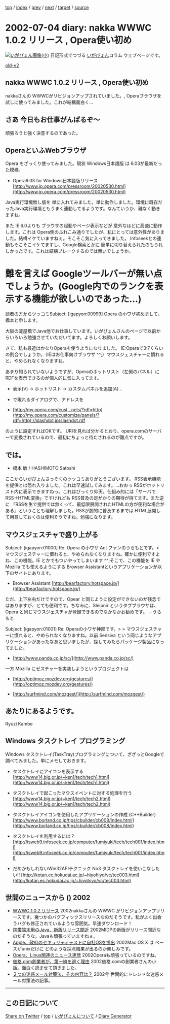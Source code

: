 [top](https://igapyon.github.io/diary/) 
 / [index](https://igapyon.github.io/diary/2002/index.html) 
 / [prev](https://igapyon.github.io/diary/2002/ig020703.html) 
 / [next](https://igapyon.github.io/diary/2002/ig020705.html) 
 / [target](https://igapyon.github.io/diary/2002/ig020704.html) 
 / [source](https://github.com/igapyon/diary/blob/gh-pages/2002/ig020704.html.src.md) 

2002-07-04 diary: nakka WWWC 1.0.2 リリース , Opera使い初め
=====================================================================================================
[![いがぴょん画像(小)](https://igapyon.github.io/diary/images/iga200306s.jpg "いがぴょん")](https://igapyon.github.io/diary/memo/memoigapyon.html) 日記形式でつづる [いがぴょん](https://igapyon.github.io/diary/memo/memoigapyon.html)コラム ウェブページです。

[old-v2](ig020704-orig.html)

## nakka WWWC 1.0.2 リリース , Opera使い初め

nakkaさんの WWWCがリビジョンアップされていました。, Operaブラウザを試しに使ってみました。これが結構面白く…


## さあ 今日もお仕事がんばるぞ～

頑張ろうと強く決意するのであった。

## OperaといふWebブラウザ

Opera をざっくり使ってみました。現状 Windows日本語版 は 6.03が最新だった模様。

* Opera6.03 for Windows日本語版リリース
  [http://www.jp.opera.com/pressroom/20020530.html](http://www.jp.opera.com/pressroom/20020530.html)

Java実行環境無し版を 単に入れてみました。単に動作しました。環境に既存だったJava実行環境ともうまく連動してるようです。なんていうか、難なく動きますね。

また IE 6.0よりも ブラウザの起動やページ表示などが 意外なほどに高速に動作します。これは Opera側のふれこみ通りでしたが、私にとっては意外性がありました。結構イケていますねぇ。そこそこ気に入ってきました。
Infoseekとの連動もそこそこイケてますし、Google検索とかに 簡単に切り替えられたのもうれしかったです。これは結構ブレークするのでは無いでしょうか。
# 難を言えば Googleツールバーが無い点でしょうか。(Google内でのランクを表示する機能が欲しいのであった…)

読者の方からツッコミSubject: [igapyon:00999] Opera の小ワザ初めまして。橋本と申します。

大阪の淀屋橋でJava他でお仕事しています。いがぴょんさんのページで以前からいろいろ勉強させていただいてます。よろしくお願いします。

さて、私も最近はかなりOperaを使うようになりました。
IE:Operaで3:7くらいの割合でしょうか。（IEはお仕事向けブラウザ ^^;）マウスジェスチャーに慣れると、やめられなくなりますね。

あまり知られていないようですが、Operaのホットリスト（左側のパネル）にRDFを表示できるのが個人的に気に入ってます。

* 表示(V) → ホットリスト → カスタムパネルを追加(A)...
  
* で現れるダイアログで、アドレスを
  
* [http://my.opera.com/cust...nels/?rdf=http](http://my.opera.com/customize/panels/?rdf=http)://slashdot.jp/slashdot.rdf

のように設定すればOKです。
URIを見れば分かるとおり、opera.comのサーバーで変換されているので、最初にちょっと待たされるのが難点ですが。

では。
-- 
* 橋本 敏 / HASHIMOTO Satoshi

ここから[いがぴょん](http://www.igapyon.jp/igapyon/diary/memo/memoigapyon.html)さっそくのツッコミありがとうございます。
RSS表示機能を提供とは恐れ入りました。これは早速試してみます。…おおっ RSSがホットリスト内に表示できますねっ。これはびっくり仰天。仕組み的には「サーバで RSS→HTML変換」ですけれども RSS普及の足がかりの期待が持てます。また逆に 『RSSを生で提供では無くって、最低限展開されたHTMLの方が便利な場合がある』ということも理解しました。RSSが劇的に普及するまでは
HTML展開して用意しておくのは便利そうですね。勉強になります。

## マウスジェスチャで盛り上がる

Subject:  [igapyon:01000] Re: Opera の小ワザ
Ant ファンのうらもとです。> マウスジェスチャーに慣れると、やめられなくなりますね。確かに便利ですよね、この機能。IE とかでもついやってしまいます ^^;そこで、この機能を IE や Mozilla でも使えるようにする Browser Assistantというアプリケーションが以下のサイトにあります。

* Browser Assistant
  [http://bearfactory.hotspace.jp/](http://bearfactory.hotspace.jp/)

ただ、上下左右だけですので、Opear と同じように設定ができないのが残念ではありますが、とても便利です。ちなみに、Sleipnir というタブブラウザは、Opera と同じマウスジェスチャが登録できるのでなかなかお勧めです。
--うらもと 

Subject:  [igapyon:01001] Re: Operaの小ワザ神部です。> > マウスジェスチャーに慣れると、やめられなくなりますね。以前 Sensiva という同じようなアプリケーションがあったなあと思いましたが、探してみたらパッケージ製品になってました。

* [http://www.panda.co.jp/sc/](http://www.panda.co.jp/sc/)

一方 Mozilla にゼスチャーを実装しようというプロジェクトは

* [http://optimoz.mozdev.org/gestures/](http://optimoz.mozdev.org/gestures/)
  
* [http://surfmind.com/mozgest/](http://surfmind.com/mozgest/)

あたりにあるようです。
-- 
Ryuzi Kambe

## Windows タスクトレイ プログラミング

Windows タスクトレイ(TaskTray)プログラミングについて、ざざっとGoogleで調べてみました。単にメモしておきます。

* タスクトレイにアイコンを表示する
  [http://www14.big.or.jp/~ken1/tech/tech1.html](http://www14.big.or.jp/~ken1/tech/tech1.html)
  
* タスクトレイで起こったマウスイベントに対する処理を行う
  [http://www14.big.or.jp/~ken1/tech/tech2.html](http://www14.big.or.jp/~ken1/tech/tech2.html)
  
* タスクトレイアイコンを使用したアプリケーションの作成 (C++Builder)
  [http://www.borland.co.jp/tips/cbuilder/cb008/index.html](http://www.borland.co.jp/tips/cbuilder/cb008/index.html)
  
* タスクトレイを利用するには？
  [http://isweb9.infoseek.co.jp/computer/fumiyuki/tech/tech001/index.html](http://isweb9.infoseek.co.jp/computer/fumiyuki/tech/tech001/index.html)
  
* だめかもしれないWin32APIテクニック No3 タスクトレイを使いこなしたい!!
  [http://kotan.ec.hokudai.ac.jp/~hiyohiyo/vc/tec003.html](http://kotan.ec.hokudai.ac.jp/~hiyohiyo/vc/tec003.html)

## 世間のニュースから () 2002

* [WWWC 1.0.2 リリース](http://www.nakka.com/wwwc/index.html)  2002nakkaさんの WWWC がリビジョンアップリリースです。幾つかのバグフィックスリリースなのだそうです。私がよく出会うバグも修正されているような雰囲気。早速ダウンロード！
* [携帯端末用のJava、新版リリース間近](http://www.zdnet.co.jp/news/0207/04/nebt_03.html)  2002MIDPの新版がリリース間近なのだそうな。Javaも頑張っていますねぇ。
* [Apple、政府のセキュリティテストに自社OSを提出](http://www.zdnet.co.jp/news/0207/04/nebt_06.html)  2002Mac OS X は ベースがunixだけに どのような採点結果が出るのか楽しみです。
* [Opera、Linux関連のニュース連発](http://www.zdnet.co.jp/news/0207/04/nebt_10.html)  2002Operaも頑張っているのですね。
* [価格.com創業者が、第一線を退く理由](http://www.watch.impress.co.jp/pc/docs/2002/0701/gyokai31.htm)  2002価格.comの創業者さんの小話。面白く読ませて頂きました。
* [２つの迷惑メール対策法、その内容は？](http://k-tai.impress.co.jp/cda/article/news_toppage/0,,10038,00.html)  2002今 世間的にトレンドな迷惑メール対策法の記事。

----------------------------------------------------------------------------------------------------

## この日記について

[Share on Twitter](https://twitter.com/intent/tweet?hashtags=igapyon%2Cdiary%2C%E3%81%84%E3%81%8C%E3%81%B4%E3%82%87%E3%82%93&text=nakka+WWWC+1.0.2+%E3%83%AA%E3%83%AA%E3%83%BC%E3%82%B9+%2C+Opera%E4%BD%BF%E3%81%84%E5%88%9D%E3%82%81&url=https%3A%2F%2Figapyon.github.io%2Fdiary%2F2002%2Fig020704.html) / [top](../index.html) / [いがぴょんについて](https://igapyon.github.io/diary/memo/memoigapyon.html) / [Diary Generator](https://github.com/igapyon/igapyonv3)
